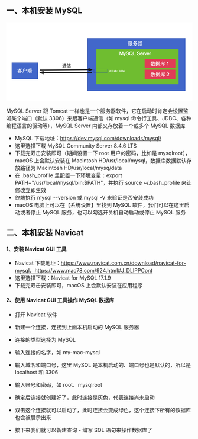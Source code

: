 ## 一、本机安装 MySQL

![MySQLServer](MySQLServer.png)

MySQL Server 跟 Tomcat 一样也是一个服务器软件，它在启动时肯定会设置监听某个端口（默认 3306）来跟客户端通信（如 mysql 命令行工具、JDBC、各种编程语言的驱动等），MySQL Server 内部又存放着一个或多个 MySQL 数据库

* MySQL 下载地址：https://dev.mysql.com/downloads/mysql/
* 这里选择下载 MySQL Community Server 8.4.6 LTS
* 下载完双击安装即可（期间设置一下 root 用户的密码，比如是 mysqlroot），macOS 上会默认安装在 Macintosh HD/usr/local/mysql，数据库数据默认存放路径为 Macintosh HD/usr/local/mysq/data
* 在 .bash_profile 里配置一下环境变量：export PATH="/usr/local/mysql/bin:$PATH"，并执行 source ~/.bash_profile 来让修改立即生效
* 终端执行 mysql --version 或 mysql -V 来验证是否安装成功
* macOS 电脑上可以在【系统设置】里找到 MySQL 软件，我们可以在这里启动或者停止 MySQL 服务，也可以勾选开关机自动启动或停止 MySQL 服务

## 二、本机安装 Navicat

#### 1、安装 Navicat GUI 工具

* Navicat 下载地址：https://www.navicat.com.cn/download/navicat-for-mysql、https://www.mac78.com/924.html#J_DLIPPCont
* 这里选择下载：Navicat for MySQL 17.1.9
* 下载完双击安装即可，macOS 上会默认安装在应用程序

#### 2、使用 Navicat GUI 工具操作 MySQL 数据库

* 打开 Navicat 软件

* 新建一个连接，连接到上面本机启动的 MySQL 服务器
* 连接的类型选择为 MySQL
* 输入连接的名字，如 my-mac-mysql
* 输入域名和端口号，这里 MySQL 是本机启动的、端口号也是默认的，所以是 localhost 和 3306
* 输入账号和密码，如 root、mysqlroot
* 确定后连接就创建好了，此时连接是灰色，代表连接尚未启动
* 双击这个连接就可以启动了，此时连接会变成绿色，这个连接下所有的数据库也会被展示出来
* 接下来我们就可以新建查询 - 编写 SQL 语句来操作数据库了